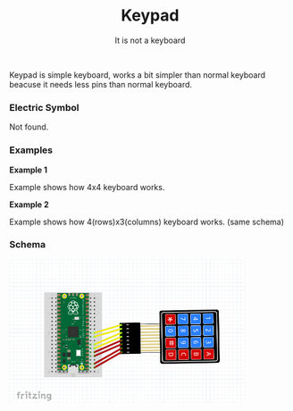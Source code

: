 <div align="center">
  <h1> Keypad </h1>
  <p> It is not a keyboard </p>
</div>  
<br/>

Keypad is simple keyboard, works a bit simpler than normal keyboard beacuse it needs less pins than normal keyboard.
### Electric Symbol

Not found.

### Examples

**Example 1**

Example shows how 4x4 keyboard works.

**Example 2**

Example shows how 4(rows)x3(columns) keyboard works. (same schema)


### Schema
<img src="https://github.com/psp515/MicroPico/blob/main/images/keypad/keypad_schema.png" alt="symbol" height=256/>
